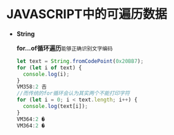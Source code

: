 # JAVASCRIPT中的可遍历数据

- **String**

  **for...of循环遍历**`能够正确识别文字编码`

  ```javascript
  let text = String.fromCodePoint(0x20BB7);
  for (let i of text) {
    console.log(i);
  }
  VM358:2 𠮷
  //而传统的for循环会认为其实两个不能打印字符
  for (let i = 0; i < text.length; i++) {
    console.log(text[i]);
  }
  VM364:2 �
  VM364:2 �
  ```

  

